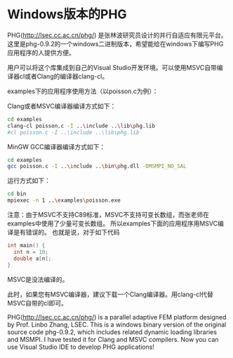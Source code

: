 # Windows版本的PHG

PHG(http://lsec.cc.ac.cn/phg/) 是张林波研究员设计的并行自适应有限元平台。
这里是phg-0.9.2的一个windows二进制版本，希望能给在windows下编写PHG应用程序的人提供方便。

用户可以将这个库集成到自己的Visual Studio开发环境。可以使用MSVC自带编译器cl或者Clang的编译器clang-cl。

examples下的应用程序使用方法（以poisson.c为例）：

Clang或者MSVC编译器编译方式如下：
```bash
cd examples
clang-cl poisson.c -I ..\include ..\lib\phg.lib
#cl poisson.c -I ..\include ..\lib\phg.lib
```
MinGW GCC编译器编译方式如下：
```bash
cd examples
gcc poisson.c -I ..\include ..\bin\phg.dll -DMSMPI_NO_SAL
```

运行方式如下：
```bash
cd bin
mpiexec -n 1 ..\examples\poisson.exe
```

注意：由于MSVC不支持C89标准，MSVC不支持可变长数组，而张老师在examples中使用了少量可变长数组。
所以examples下面的应用程序用MSVC编译是有错误的。
也就是说，对于如下代码
```c
int main() {
  int n = 10;
  double a[n];
}
```
MSVC是没法编译的。

此时，如果您有MSVC编译器，建议下载一个Clang编译器。用clang-cl代替MSVC自带的cl即可。



PHG(http://lsec.cc.ac.cn/phg/) is a parallel adaptive FEM platform designed by Prof. Linbo Zhang, LSEC. 
This is a windows binary version of the original source code phg-0.9.2, which includes 
related dynamic loading libraries and MSMPI. 
I have tested it for Clang and MSVC compilers. 
Now you can use Visual Studio IDE to develop PHG applications!


